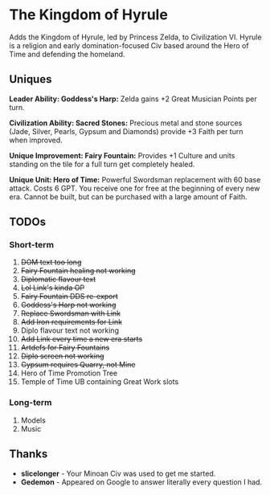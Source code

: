 # The Kingdom of Hyrule

Adds the Kingdom of Hyrule, led by Princess Zelda, to Civilization VI. Hyrule is a religion and early domination-focused Civ based around the Hero of Time and defending the homeland.

## Uniques

**Leader Ability: Goddess's Harp:** Zelda gains +2 Great Musician Points per turn.

**Civilization Ability: Sacred Stones:** Precious metal and stone sources (Jade, Silver, Pearls, Gypsum and Diamonds) provide +3 Faith per turn when improved.
 
**Unique Improvement: Fairy Fountain:** Provides +1 Culture and units standing on the tile for a full turn get completely healed.

**Unique Unit: Hero of Time:** Powerful Swordsman replacement with 60 base attack. Costs 6 GPT. You receive one for free at the beginning of every new era. Cannot be built, but can be purchased with a large amount of Faith.

## TODOs

### Short-term

1. ~~DOM text too long~~
2. ~~Fairy Fountain healing not working~~
3. ~~Diplomatic flavour text~~
4. ~~Lol Link's kinda OP~~
5. ~~Fairy Fountain DDS re-export~~
6. ~~Goddess's Harp not working~~
7. ~~Replace Swordsman with Link~~
8. ~~Add Iron requirements for Link~~
9. Diplo flavour text not working
10. ~~Add Link every time a new era starts~~
11. ~~Artdefs for Fairy Fountains~~
12. ~~Diplo screen not working~~
13. ~~Gypsum requires Quarry, not Mine~~
14. Hero of Time Promotion Tree
15. Temple of Time UB containing Great Work slots
 
### Long-term

1. Models
2. Music

## Thanks

- **slicelonger** - Your Minoan Civ was used to get me started.
- **Gedemon** - Appeared on Google to answer literally every question I had.
